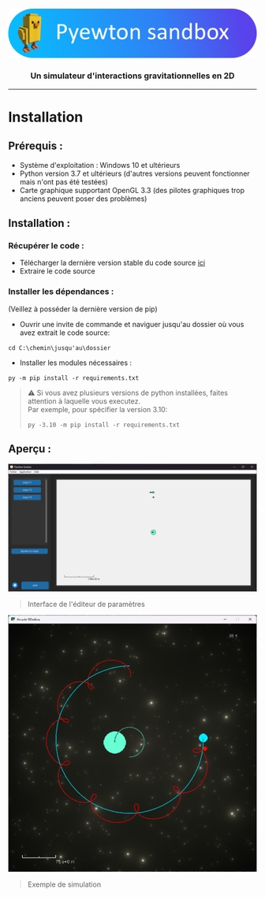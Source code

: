 ![header](Assets/Banner.png)
### <div align='center'> Un simulateur d'interactions gravitationnelles en 2D
---

# Installation  

## Prérequis :
* Système d'exploitation : Windows 10 et ultérieurs
* Python version 3.7 et ultérieurs (d'autres versions peuvent fonctionner mais n'ont pas été testées)
* Carte graphique supportant OpenGL 3.3 (des pilotes graphiques trop anciens peuvent poser des problèmes)

## Installation : 
### Récupérer le code : 
* Télécharger la dernière version stable du code source [ici](https://github.com/helloHackYnow/Pyewton-Sandox-release/releases/)
* Extraire le code source 

### Installer les dépendances : 
(Veillez à posséder la dernière version de pip)
* Ouvrir une invite de commande et naviguer jusqu'au dossier où vous avez extrait le code source:  
```
cd C:\chemin\jusqu'au\dossier
```
* Installer les modules nécessaires : 
```
py -m pip install -r requirements.txt
```
> ⚠️ Si vous avez plusieurs versions de python installées, faites attention à laquelle vous executez.  
> Par exemple, pour spécifier la version 3.10:
>````
>py -3.10 -m pip install -r requirements.txt
>````
## Aperçu :  
  
![Interface](https://github.com/helloHackYnow/Pyewton-Sandox-release/blob/main/Assets/Documentation/interface_config2.png)  
> Interface de l'éditeur de paramètres  

![Simulation](https://github.com/helloHackYnow/Pyewton-Sandox-release/blob/main/Assets/Documentation/simulation.png) 
> Exemple de simulation
